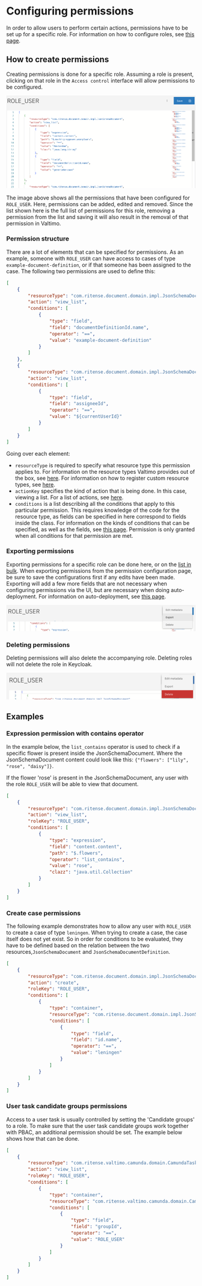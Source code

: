 # Configuring permissions

In order to allow users to perform certain actions, permissions have to be set up for a specific role. For information
on how to configure roles, see [this page](configuring-roles.md).

## How to create permissions

Creating permissions is done for a specific role. Assuming a role is present, clicking on that role in the
`Access control` interface will allow permissions to be configured.

![configuring-permissions-example](img/configuring-permissions.png)

The image above shows all the permissions that have been configured for `ROLE_USER`. Here, permissions can be added,
edited and removed. Since the list shown here is the full list of permissions for this role, removing a permission from
the list and saving it will also result in the removal of that permission in Valtimo.

### Permission structure

There are a lot of elements that can be specified for permissions. As an example, someone with `ROLE_USER` can have
access to cases of type `example-document-definition`, or if that someone has been assigned to the case. The following
two permissions are used to define this:

```json
[
    {
        "resourceType": "com.ritense.document.domain.impl.JsonSchemaDocument",
        "action": "view_list",
        "conditions": [
            {
                "type": "field",
                "field": "documentDefinitionId.name",
                "operator": "==",
                "value": "example-document-definition"
            }
        ]
    },
    {
        "resourceType": "com.ritense.document.domain.impl.JsonSchemaDocument",
        "action": "view_list",
        "conditions": [
            {
                "type": "field",
                "field": "assigneeId",
                "operator": "==",
                "value": "${currentUserId}"
            }
        ]
    }
]
```

Going over each element:

* `resourceType` is required to specify what resource type this permission applies to. For information on the resource
  types Valtimo provides out of the box, see [here](/reference/modules/authorization.md). For information on how to
  register custom resource types, see
  [here](/extending-valtimo/access-control/registering-a-resource.md).
* `actionKey` specifies the kind of action that is being done. In this case, viewing a list. For a list of actions, see
  [here](/reference/modules/authorization.md).
* `conditions` is a list describing all the conditions that apply to this particular permission. This requires
  knowledge of the code for the resource type, as fields can be specified in here correspond to fields inside the class.
  For information on the kinds of conditions that can be specified, as well as the fields,
  see [this page](/reference/modules/authorization.md#supported-conditions).
  Permission is only granted when all conditions for that permission are met.

### Exporting permissions

Exporting permissions for a specific role can be done here, or on the [list in bulk](configuring-roles.md#export). When
exporting permissions from the permission configuration page, be sure to save the configurations first if any edits have
been made. Exporting will add a few more fields that are not necessary when configuring permissions via the UI, but are
necessary when doing auto-deployment. For information on auto-deployment,
see [this page](auto-deployment-access-control.md#auto-deployment).

![exporting-permissions-example](img/exporting-permissions.png)

### Deleting permissions

Deleting permissions will also delete the accompanying role. Deleting roles will not delete the role in Keycloak.

![deleting-permissions-example](img/deleting-permissions.png)

## Examples

### Expression permission with contains operator

In the example below, the `list_contains` operator is used to check if a specific flower is present inside the
JsonSchemaDocument. Where the JsonSchemaDocument content could look like this: `{"flowers": ["lily", "rose", "daisy"]}`.

If the flower 'rose' is present in the JsonSchemaDocument, any user with the role `ROLE_USER` will be able to view that
document.

```json
[
    {
        "resourceType": "com.ritense.document.domain.impl.JsonSchemaDocument",
        "action": "view_list",
        "roleKey": "ROLE_USER",
        "conditions": [
            {
                "type": "expression",
                "field": "content.content",
                "path": "$.flowers",
                "operator": "list_contains",
                "value": "rose",
                "clazz": "java.util.Collection"
            }
        ]
    }
]
```

### Create case permissions

The following example demonstrates how to allow any user with `ROLE_USER` to create a case of type `leningen`. When 
trying to create a case, the case itself does not yet exist. So in order for conditions  to be evaluated, they have to be
defined based on the relation between the two resources,`JsonSchemaDocument` and `JsonSchemaDocumentDefinition`.

```json
[
    {
        "resourceType": "com.ritense.document.domain.impl.JsonSchemaDocument",
        "action": "create",
        "roleKey": "ROLE_USER",
        "conditions": [
            {
                "type": "container",
                "resourceType": "com.ritense.document.domain.impl.JsonSchemaDocumentDefinition",
                "conditions": [
                    {
                        "type": "field",
                        "field": "id.name",
                        "operator": "==",
                        "value": "leningen"
                    }
                ]
            }
        ]
    }
]
```

### User task candidate groups permissions

Access to a user task is usually controlled by setting the 'Candidate groups' to a role. To make sure that the user task
candidate groups work together with PBAC, an additional permission should be set. The example below shows how that can
be done.

```json
[
    {
        "resourceType": "com.ritense.valtimo.camunda.domain.CamundaTask",
        "action": "view_list",
        "roleKey": "ROLE_USER",
        "conditions": [
            {
                "type": "container",
                "resourceType": "com.ritense.valtimo.camunda.domain.CamundaIdentityLink",
                "conditions": [
                    {
                        "type": "field",
                        "field": "groupId",
                        "operator": "==",
                        "value": "ROLE_USER"
                    }
                ]
            }
        ]
    }
]
```
